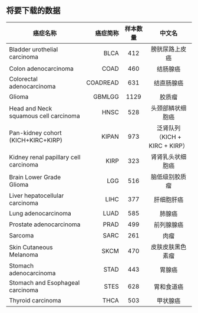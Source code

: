 ## 将要下载的数据

|癌症名称|癌症简称|样本数量|中文名|
| --------   | -----:  | :----:  | :----:  |
|Bladder urothelial carcinoma|BLCA|412|膀胱尿路上皮癌|
|Colon adenocarcinoma|COAD|460|结肠腺癌|
|Colorectal adenocarcinoma|COADREAD|631|结直肠腺癌|
|Glioma|GBMLGG|1129|胶质瘤|
|Head and Neck squamous cell carcinoma|HNSC|528|头颈部鳞状细胞癌|
|Pan-kidney cohort (KICH+KIRC+KIRP)|KIPAN|973|泛肾队列（KICH + KIRC + KIRP）|
|Kidney renal papillary cell carcinoma|KIRP|323|肾肾乳头状细胞癌|
|Brain Lower Grade Glioma|LGG|516|脑低级别胶质瘤|
|Liver hepatocellular carcinoma|LIHC|377|肝细胞肝癌|
|Lung adenocarcinoma|LUAD|585|肺腺癌|
|Prostate adenocarcinoma|PRAD|499|前列腺腺癌|
|Sarcoma|SARC|261|肉瘤|
|Skin Cutaneous Melanoma|SKCM|470|皮肤皮肤黑色素瘤|
|Stomach adenocarcinoma|STAD|443|胃腺癌|
|Stomach and Esophageal carcinoma|STES|628|胃和食道癌|
|Thyroid carcinoma|THCA|503|甲状腺癌|
